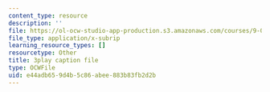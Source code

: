 ```yaml
---
content_type: resource
description: ''
file: https://ol-ocw-studio-app-production.s3.amazonaws.com/courses/9-00sc-introduction-to-psychology-fall-2011/e44adb659d4b5c86abee883b83fb2d2b_SFPPw6sDHEI.vtt
file_type: application/x-subrip
learning_resource_types: []
resourcetype: Other
title: 3play caption file
type: OCWFile
uid: e44adb65-9d4b-5c86-abee-883b83fb2d2b
---
```

